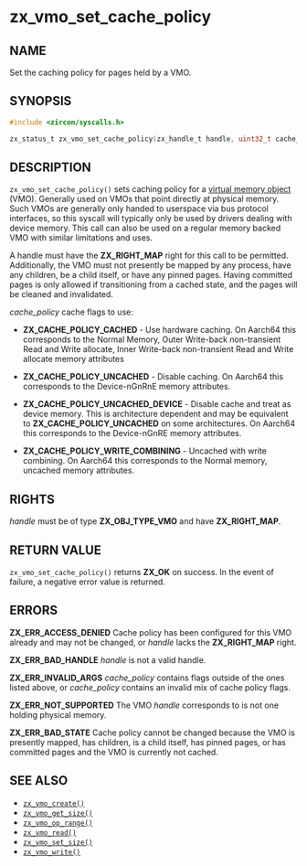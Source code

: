 # zx_vmo_set_cache_policy

## NAME

<!-- Updated by update-docs-from-fidl, do not edit. -->

Set the caching policy for pages held by a VMO.

## SYNOPSIS

<!-- Updated by update-docs-from-fidl, do not edit. -->

```c
#include <zircon/syscalls.h>

zx_status_t zx_vmo_set_cache_policy(zx_handle_t handle, uint32_t cache_policy);
```

## DESCRIPTION

`zx_vmo_set_cache_policy()` sets caching policy for a [virtual memory
object](/docs/reference/kernel_objects/vm_object.md) (VMO). Generally used on VMOs
that point directly at physical memory. Such VMOs are generally only handed to
userspace via bus protocol interfaces, so this syscall will typically only be
used by drivers dealing with device memory. This call can also be used on a
regular memory backed VMO with similar limitations and uses.

A handle must have the **ZX_RIGHT_MAP** right for this call to be
permitted. Additionally, the VMO must not presently be mapped by any process,
have any children, be a child itself, or have any pinned pages. Having committed
pages is only allowed if transitioning from a cached state, and the pages will be
cleaned and invalidated.

*cache_policy* cache flags to use:

  - **ZX_CACHE_POLICY_CACHED** - Use hardware caching. On Aarch64 this corresponds to the Normal
    Memory, Outer Write-back non-transient Read and Write allocate, Inner Write-back non-transient
    Read and Write allocate memory attributes

  - **ZX_CACHE_POLICY_UNCACHED** - Disable caching. On Aarch64 this corresponds to the Device-nGnRnE
    memory attributes.

  - **ZX_CACHE_POLICY_UNCACHED_DEVICE** - Disable cache and treat as device memory. This is
    architecture dependent and may be equivalent to **ZX_CACHE_POLICY_UNCACHED** on some
    architectures. On Aarch64 this corresponds to the Device-nGnRE memory attributes.

  - **ZX_CACHE_POLICY_WRITE_COMBINING** - Uncached with write combining. On Aarch64 this corresponds
    to the Normal memory, uncached memory attributes.


## RIGHTS

<!-- Updated by update-docs-from-fidl, do not edit. -->

*handle* must be of type **ZX_OBJ_TYPE_VMO** and have **ZX_RIGHT_MAP**.

## RETURN VALUE

`zx_vmo_set_cache_policy()` returns **ZX_OK** on success. In the event of
failure, a negative error value is returned.

## ERRORS

**ZX_ERR_ACCESS_DENIED** Cache policy has been configured for this VMO already and
may not be changed, or *handle* lacks the **ZX_RIGHT_MAP** right.

**ZX_ERR_BAD_HANDLE** *handle* is not a valid handle.

**ZX_ERR_INVALID_ARGS** *cache_policy* contains flags outside of the ones listed
above, or *cache_policy* contains an invalid mix of cache policy flags.

**ZX_ERR_NOT_SUPPORTED** The VMO *handle* corresponds to is not one holding
physical memory.

**ZX_ERR_BAD_STATE** Cache policy cannot be changed because the VMO is presently
mapped, has children, is a child itself, has pinned pages, or has committed pages
and the VMO is currently not cached.

## SEE ALSO

 - [`zx_vmo_create()`]
 - [`zx_vmo_get_size()`]
 - [`zx_vmo_op_range()`]
 - [`zx_vmo_read()`]
 - [`zx_vmo_set_size()`]
 - [`zx_vmo_write()`]

<!-- References updated by update-docs-from-fidl, do not edit. -->

[`zx_vmo_create()`]: vmo_create.md
[`zx_vmo_get_size()`]: vmo_get_size.md
[`zx_vmo_op_range()`]: vmo_op_range.md
[`zx_vmo_read()`]: vmo_read.md
[`zx_vmo_set_size()`]: vmo_set_size.md
[`zx_vmo_write()`]: vmo_write.md
